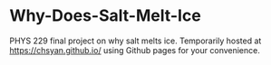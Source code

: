 # Why-Does-Salt-Melt-Ice
PHYS 229 final project on why salt melts ice. Temporarily hosted at https://chsyan.github.io/ using Github pages for your convenience.

